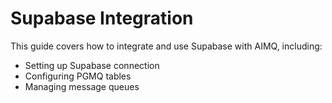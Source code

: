 # Supabase Integration

This guide covers how to integrate and use Supabase with AIMQ, including:

- Setting up Supabase connection
- Configuring PGMQ tables
- Managing message queues
